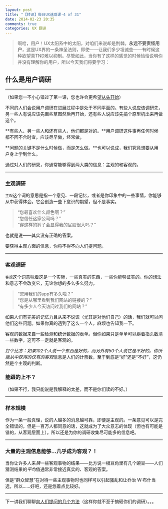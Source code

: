 ```yaml
---
layout: post
title: "【转译】每日UX速成课-4 of 31"
date: 2014-02-23 20:35
comments: true
categories: UX 翻译
---
```

> 啊哈，用户！UX太阳系中的太阳，对咱们来说却是荆棘。**永远不要责怪用户**，这是UX界的一条神圣法则，即使——让我们多少坦诚些——有时候这种欲望真TND难以抑制。尽管如此，当你有了这样的感觉的时候恰恰说明你并没有理解你的用户，所以今天我们将要学习：

## 什么是用户调研
---
（如果您一不小心错过了第一课，您也许会更希望[从头开始](/blog/2014/02/09/daily-ux-crash-course-1-of-31-chr/)）

不同的人们会说用户调研在进展过程中是处于不同平面的。有些人说应该调研先，另一些人有说应该先画些草图然后再开始，还有些人说应该先搞个原型机出来再做这个。

**有些人、另一些人和还有些人，他们都是对的。**用户调研这件事再任何时候都不回不合时宜。应该尽早做，经常做。

**问题的关键不是什么时候做，而是怎么做。**也可以说成，我们究竟想要从用户身上学到什么。

通过对人们的研究，你通常能够得到两大类的信息：主观的和客观的。

<!--more-->

---
### **主观调研**
`主观`这个词的意思是指一个意见、一段记忆，或者是你印象中的一些事情，你能够从中获得体会。它会创造一些下意识的期望，但不是事实。

> “您最喜欢什么颜色啊？”  
> “您信任这家公司吗？”  
> “穿这样的裤子会显得我的屁股很大吗？”  

也就是说——其实没有正确的答案。

要获得主观方面的信息，你将不得不向人们提问题。

---
### **客观调研**
`客观`这个词意味着这是一个实际，一些真实的东西，一些你能够证实的。你的想法和意志不会改变它，无论你想的多么多么努力。

> “您用我们的app有多久啦？”  
> “您是从哪里看到我们网站的链接的？”  
> “有多少人今天访问过我们的网站？”  

如果人们有完美的记忆力且从来不说谎（尤其是对他们自己）的话，我们就可以问他们这些问题。如果你真的遇到了这么一个人，麻烦也告知我一下。

客观的数据来自一些检测和统计数据的表单。但你如果只是单单可以掰着指头数清一些数字，这可不一定就是客观的。

*打个比方：*如果102个人说一个东西是好的，而另外有50个人说它是不好的。你所能从中获得的仅有的*客观*信息是人们的计票数，至于到底是“好”还是“不好”，这仍然是个主观的判断。

### **能跟的上不？**
（如果不行，我只能说是我解释的太差，而不是你们读的不好。）

---
### **样本规模**
作为一条一般真理，说的人越多的消息越可靠，即便是主观的。一条意见可以是完全错误的，但是一百万人都同意的话，这就成为了大众意志的体现（但也有可能是错的，从客观层面上）。所以还是为你的调研收集尽可能多的信息吧。

---
### **大量的主观信息能够...几乎成为客观？！**
当你让许多人来*猜*一些客观事物的结果——比方说一根豆角里有几个豌豆——人们猜测结果的*平均*值通常非常接近真实的、客观的答案。

但是“群众智慧”在对待一些主观事物时也同样可以引起骚乱和让乔治 W·布什当选，所以……好吧，还是悠着点比较好。

****

下一讲我们聊聊[向人们提问的几个方法](http://thehipperelement.com/post/72332896118/daily-ux-crash-course-5-of-31)（这样你就不至于搞砸你们的调研）。。。